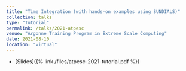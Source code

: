 ```yaml
---
title: "Time Integration (with hands-on examples using SUNDIALS)"
collection: talks
type: "Tutorial"
permalink: /talks/2021-atpesc
venue: "Argonne Training Program in Extreme Scale Computing"
date: 2021-08-10
location: "virtual"
---
```


* [Slides]({% link /files/atpesc-2021-tutorial.pdf %})
